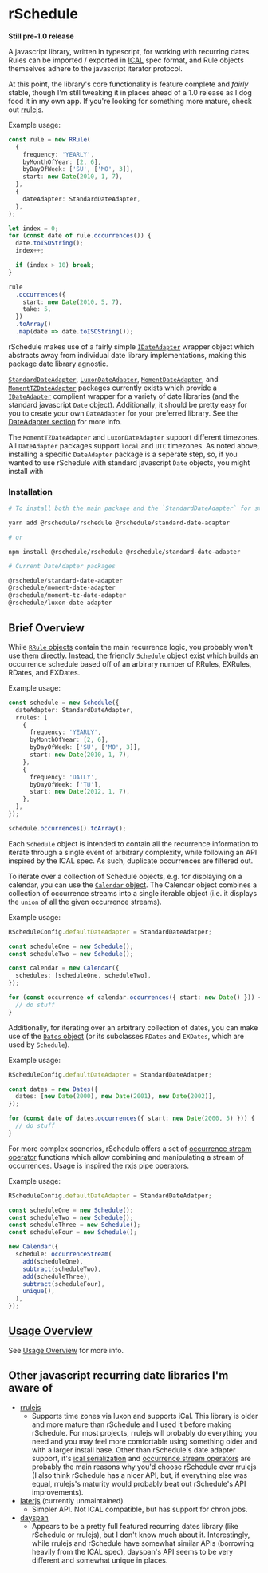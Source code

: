 # rSchedule

**Still pre-1.0 release**

A javascript library, written in typescript, for working with recurring dates. Rules can be imported / exported in [ICAL](https://tools.ietf.org/html/rfc5545) spec format, and Rule objects themselves adhere to the javascript iterator protocol.

At this point, the library's core functionality is feature complete and _fairly_ stable, though I'm still tweaking it in places ahead of a 1.0 release as I dog food it in my own app. If you're looking for something more mature, check out [rrulejs](https://github.com/jakubroztocil/rrule).

Example usage:

```typescript
const rule = new RRule(
  {
    frequency: 'YEARLY',
    byMonthOfYear: [2, 6],
    byDayOfWeek: ['SU', ['MO', 3]],
    start: new Date(2010, 1, 7),
  },
  {
    dateAdapter: StandardDateAdapter,
  },
);

let index = 0;
for (const date of rule.occurrences()) {
  date.toISOString();
  index++;

  if (index > 10) break;
}

rule
  .occurrences({
    start: new Date(2010, 5, 7),
    take: 5,
  })
  .toArray()
  .map(date => date.toISOString());
```

rSchedule makes use of a fairly simple [`IDateAdapter`](./date-adapter/README.md) wrapper object which abstracts away from individual date library implementations, making this package date library agnostic.

[`StandardDateAdapter`](./date-adapter/standard-date-adapter.md), [`LuxonDateAdapter`](./date-adapter/luxon-date-adapter.md), [`MomentDateAdapter`](./date-adapter/moment-date-adapter.md), and [`MomentTZDateAdapter`](./date-adapter/moment-tz-date-adapter.md) packages currently exists which provide a [`IDateAdapter`](./date-adapter/date-adapter.md) complient wrapper for a variety of date libraries (and the standard javascript `Date` object). Additionally, it should be pretty easy for you to create your own `DateAdapter` for your preferred library. See the [DateAdapter section](./date-adapter/README.md) for more info.

The `MomentTZDateAdapter` and `LuxonDateAdapter` support different timezones. All `DateAdapter` packages support `local` and `UTC` timezones. As noted above, installing a specific `DateAdapter` package is a seperate step, so, if you wanted to use rSchedule with standard javascript `Date` objects, you might install with

### Installation

```bash
# To install both the main package and the `StandardDateAdapter` for standard javascript dates */

yarn add @rschedule/rschedule @rschedule/standard-date-adapter

# or

npm install @rschedule/rschedule @rschedule/standard-date-adapter

# Current DateAdapter packages

@rschedule/standard-date-adapter
@rschedule/moment-date-adapter
@rschedule/moment-tz-date-adapter
@rschedule/luxon-date-adapter
```

## Brief Overview

While [`RRule` objects](./usage/rule.md) contain the main recurrence logic, you probably won't use them directly. Instead, the friendly [`Schedule` object](./usage/schedule.md) exist which builds an occurrence schedule based off of an arbirary number of RRules, EXRules, RDates, and EXDates.

Example usage:

```typescript
const schedule = new Schedule({
  dateAdapter: StandardDateAdapter,
  rrules: [
    {
      frequency: 'YEARLY',
      byMonthOfYear: [2, 6],
      byDayOfWeek: ['SU', ['MO', 3]],
      start: new Date(2010, 1, 7),
    },
    {
      frequency: 'DAILY',
      byDayOfWeek: ['TU'],
      start: new Date(2012, 1, 7),
    },
  ],
});

schedule.occurrences().toArray();
```

Each `Schedule` object is intended to contain all the recurrence information to iterate through a single event of arbitrary complexity, while following an API inspired by the ICAL spec. As such, duplicate occurrences are filtered out.

To iterate over a collection of Schedule objects, e.g. for displaying on a calendar, you can use the [`Calendar` object](./usage/calendar.md). The Calendar object combines a collection of occurrence streams into a single iterable object (i.e. it displays the `union` of all the given occurrence streams).

Example usage:

```typescript
RScheduleConfig.defaultDateAdapter = StandardDateAdatper;

const scheduleOne = new Schedule();
const scheduleTwo = new Schedule();

const calendar = new Calendar({
  schedules: [scheduleOne, scheduleTwo],
});

for (const occurrence of calendar.occurrences({ start: new Date() })) {
  // do stuff
}
```

Additionally, for iterating over an arbitrary collection of dates, you can make use of the [`Dates` object](./usage/dates.md) (or its subclasses `RDates` and `EXDates`, which are used by `Schedule`).

Example usage:

```typescript
RScheduleConfig.defaultDateAdapter = StandardDateAdatper;

const dates = new Dates({
  dates: [new Date(2000), new Date(2001), new Date(2002)],
});

for (const date of dates.occurrences({ start: new Date(2000, 5) })) {
  // do stuff
}
```

For more complex scenerios, rSchedule offers a set of [occurrence stream operator](./usage/operators.md) functions which allow combining and manipulating a stream of occurrences. Usage is inspired the rxjs pipe operators.

Example usage:

```typescript
RScheduleConfig.defaultDateAdapter = StandardDateAdatper;

const scheduleOne = new Schedule();
const scheduleTwo = new Schedule();
const scheduleThree = new Schedule();
const scheduleFour = new Schedule();

new Calendar({
  schedule: occurrenceStream(
    add(scheduleOne),
    subtract(scheduleTwo),
    add(scheduleThree),
    subtract(scheduleFour),
    unique(),
  ),
});
```

## [Usage Overview](./usage/README.md)

See [Usage Overview](./usage/README.md) for more info.

## Other javascript recurring date libraries I'm aware of

- [rrulejs](https://github.com/jakubroztocil/rrule)
  - Supports time zones via luxon and supports iCal. This library is older and more mature than rSchedule and I used it before making rSchedule. For most projects, rrulejs will probably do everything you need and you may feel more comfortable using something older and with a larger install base. Other than rSchedule's date adapter support, it's [ical serialization](./serialization/ical.md) and [occurrence stream operators](./usage/operators.md) are probably the main reasons why you'd choose rSchedule over rrulejs (I also think rSchedule has a nicer API, but, if everything else was equal, rrulejs's maturity would probably beat out rSchedule's API improvements).
- [laterjs](https://github.com/bunkat/later) (currently unmaintained)
  - Simpler API. Not ICAL compatible, but has support for chron jobs.
- [dayspan](https://github.com/ClickerMonkey/dayspan)
  - Appears to be a pretty full featured recurring dates library (like rSchedule or rrulejs), but I don't know much about it. Interestingly, while rrulejs and rSchedule have somewhat similar APIs (borrowing heavily from the ICAL spec), dayspan's API seems to be very different and somewhat unique in places.
